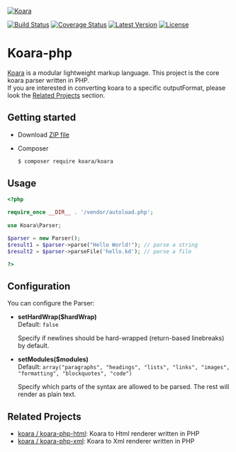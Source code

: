 [![Koara](http://www.koara.io/logo.png)](http://www.koara.io)

[![Build Status](https://img.shields.io/travis/koara/koara-php.svg)](https://travis-ci.org/koara/koara-php)
[![Coverage Status](https://img.shields.io/coveralls/koara/koara-php.svg)](https://coveralls.io/github/koara/koara-php?branch=master)
[![Latest Version](https://img.shields.io/packagist/v/koara/koara.svg)](https://packagist.org/packages/koara/koara)
[![License](https://img.shields.io/badge/License-Apache%202.0-blue.svg)](https://github.com/koara/koara-php/blob/master/LICENSE)

# Koara-php
[Koara](http://www.koara.io) is a modular lightweight markup language. This project is the core koara parser written in PHP.  
If you are interested in converting koara to a specific outputFormat, please look the [Related Projects](#related-projects) section.

## Getting started
- Download [ZIP file](https://github.com/koara/koara-php/archive/0.12.0.zip)
- Composer

  ``` bash
  $ composer require koara/koara
  ```

## Usage
```php
<?php 

require_once __DIR__ . '/vendor/autoload.php';
	
use Koara\Parser;

$parser = new Parser();
$result1 = $parser->parse("Hello World!"); // parse a string
$result2 = $parser->parseFile('hello.kd'); // parse a file

?>
```

## Configuration
You can configure the Parser:
-  **setHardWrap($hardWrap)**  
   Default: `false`
   
   Specify if newlines should be hard-wrapped (return-based linebreaks) by default.
   
-  **setModules($modules)**  
   Default:	`array("paragraphs", "headings", "lists", "links", "images", "formatting", "blockquotes", "code")`
   
   Specify which parts of the syntax are allowed to be parsed. The rest will render as plain text.

## Related Projects

- [koara / koara-php-html](http://www.github.com/koara/koara-php-html): Koara to Html renderer written in PHP
- [koara / koara-php-xml](http://www.github.com/koara/koara-php-html): Koara to Xml renderer written in PHP